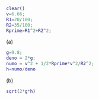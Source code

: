 ```matlab
clear()
v=6.66;
R1=20/100;
R2=35/100;
Rprime=R1^2+R2^2;
```
(a)
```matlab
g=9.8;
deno = 2*g;
numo = v^2 + 1/2*Rprime*v^2/R2^2;
h=numo/deno
```
(b)
```matlab
sqrt(2*g*h)
```